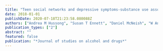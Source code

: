 ```yaml
---
title: "Teen social networks and depressive symptoms-substance use associations: developmental and demographic variation"
date: 2018-01-01
publishDate: 2020-07-18T21:23:58.080088Z
authors: ["Andrea M Hussong", "Susan T Ennett", "Daniel McNeish", "W Andrew Rothenberg", "Veronica Cole", "Nisha C Gottfredson", "Robert W Faris"]
publication_types: ["2"]
abstract: ""
featured: false
publication: "*Journal of studies on alcohol and drugs*"
---
```



